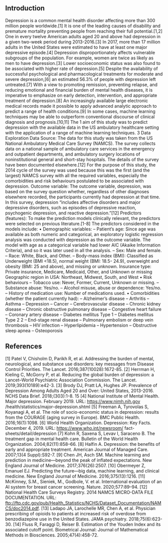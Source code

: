 ## Introduction
Depression is a common mental health disorder affecting more than 300 million people worldwide.[1] It is
one of the leading causes of disability and premature mortality preventing people from reaching their full
potential.[1,2] One in every twelve American adults aged 20 and above had depression in a given two-week
period during 2013-2016.[3] In 2017, more than 17 million adults in the United States were estimated to have
at least one major depressive episode.[4]
Depression disproportionately affects vulnerable subgroups of the population. For example, women are twice
as likely as men to have depression.[3] Lower socioeconomic status was also found to be associated with higher
rate of depression.[5] Despite the availability of successful psychological and pharmacological treatments for
moderate and severe depression,[6] an estimated 56.3% of people with depression left untreated.[7]
With a view to promoting remission, preventing relapse, and reducing emotional and financial burden of
mental health diseases, it is imperative to emphasize on early detection, intervention, and appropriate
treatment of depression.[8] An increasingly available large electronic medical records made it possible to
apply advanced analytic approach to predict a range of health conditions.[9] In some cases, machine learning
techniques may be able to outperform conventional discourse of clinical diagnosis and prognosis.[10,11] The
1
aim of this study was to predict depression with the available data in the US ambulatory healthcare setting
with the application of a range of machine learning techniques.
3 Data Exploration
Data Source: The data for this study was taken from the US National Ambulatory Medical Care Survey
(NAMCS). The survey collects data on a national sample of ambulatory care services in the emergency and
outpatient departments, and ambulatory surgery locations of noninstitutional general and short-stay hospitals.
The details of the survey have been documented elsewhere.[12]
For the purpose of this study, the 2014 cycle of the survey was used because this was the first (and the
largest) NAMCS survey with all the required variables, especially the comorbidities and risk behaviours
postulated to be associated with depression.
Outcome variable: The outcome variable, depression, was based on the survey question whether, regardless
of other diagnoses elsewhere recorded, the participants currently had depression at that time. In this survey,
depression “includes affective disorders and major depressive disorders, such as episodes of depressive reaction,
psychogenic depression, and reactive depression.”[12]
Predictors (features): To make the prediction models clinically relevant, the predictors were selected on
previous literature.[1-8] The predictors considered in the models include:
• Demographic variables:
– Patient’s age: Since age was available as both numeric and categorical, an exploratory logistic
regression analysis was conducted with depression as the outcome variable. The model with age as
a categorical variable had lower AIC (Akaike Information Criteria), and so it was later used in all
the analysis.
– Sex: Male and female.
– Race: White, Black, and Other.
– Body-mass index (BMI): Classified as Underweight (BMI <18.5), normal weight (BMI: 18.5-
24.9), overweight and obesity (BMI: 25 and above), and missing or unknown. Insurance type:
Private insurance, Medicare, Medicaid, Other, and Unknown or missing Geographic region in USA:
Northeast, Midwest, South, and West
• Risk behaviours
– Tobacco use: Never, Former, Current, Unknown or missing.
– Substance abuse: Yes/no.
– Alcohol misuse, abuse or dependence: Yes/no.
– History of medication use: Number of medications used.
• Comorbidities (whether the patient currently had):
– Alzheimer’s disease
– Arthritis
– Asthma
– Depression
– Cancer
– Cerebrovascular disease
– Chronic kidney disease
– Chronic obstructive pulmonary disease
– Congestive heart failure
– Coronary artery disease
– Diabetes mellitus Type 1
– Diabetes mellitus Type 2
2
– End-stage renal disease
– Pulmonary embolism or deep vein thrombosis
– HIV infection
– Hyperlipidemia
– Hypertension
– Obstructive sleep apnea
– Osteoporosis

## References
[1] Patel V, Chisholm D, Parikh R, et al. Addressing the burden of mental, neurological, and substance use
disorders: key messages from Disease Control Priorities. The Lancet. 2016;387(10028):1672-85.
[2] Herrman H, Kieling C, McGorry P, et al. Reducing the global burden of depression: a Lancet–World
Psychiatric Association Commission. The Lancet. 2019;393(10189):e42-3.
[3] Brody DJ, Pratt LA, Hughes JP. Prevalence of Depression Among Adults Aged 20 and Over: United
States, 2013-2016. NCHS Data Brief. 2018;(303):1-8.
15
[4] National Institute of Mental Health. Major depression. February 2019. URL: https://www.nimh.nih.gov
/health/statistics/major-depression.shtml
[5] Freeman A, Tyrovolas S, Koyanagi A, et al. The role of socio-economic status in depression: results from
the COURAGE (aging survey in Europe). BMC Public Health. 2016;16(1):1098.
[6] World Health Organization. Depression: Key Facts. December 4, 2019. URL: https://www.who.int/newsroom/
fact-sheets/detail/depression
[7] Kohn R, Saxena S, Levav I, Saraceno B. The treatment gap in mental health care. Bulletin of the World
Health Organization. 2004;82(11):858–66.
[8] Halfin A. Depression: the benefits of early and appropriate treatment. American Journal of Managed
Care. 2007;13(4 Suppl):S92-7.
[9] Chen JH, Asch SM. Machine learning and prediction in medicine—beyond the peak of inflated expectations.
New England Journal of Medicine. 2017;376(26):2507.
[10] Obermeyer Z, Emanuel EJ. Predicting the future—big data, machine learning, and clinical medicine.
New England Journal of Medicine. 2016;375(13):1216.
[11] McKinney, S.M., Sieniek, M., Godbole, V. et al. International evaluation of an AI system for breast
cancer screening. Nature. 2020;577:89–94.
[12] National Health Care Surveys Registry. 2014 NAMCS MICRO-DATA FILE DOCUMENTATION. URL:
ftp://ftp.cdc.gov/pub/Health_Statistics/NCHS/Dataset_Documentation/NAMCS/doc2014.pdf.
[13] Ladapo JA, Larochelle MR, Chen A, et al. Physician prescribing of opioids to patients at increased risk
of overdose from benzodiazepine use in the United States. JAMA psychiatry. 2018;75(6):623-30.
[14] Fluss R, Faraggi D, Reiser B. Estimation of the Youden Index and its associated cutoff point. Biometrical
Journal: Journal of Mathematical Methods in Biosciences. 2005;47(4):458-72.
